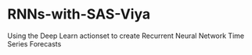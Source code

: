 # RNNs-with-SAS-Viya
Using the Deep Learn actionset to create Recurrent Neural Network Time Series Forecasts
